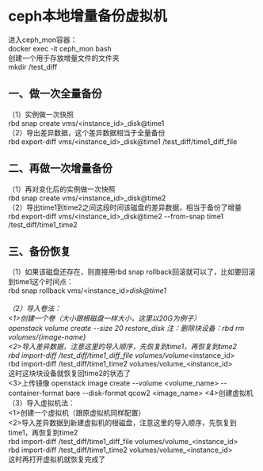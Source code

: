 # ceph本地增量备份虚拟机

进入ceph_mon容器：<br>
docker exec -it ceph_mon bash<br>
创建一个用于存放增量文件的文件夹<br>
mkdir /test_diff<br>
## 一、做一次全量备份
（1）实例做一次快照<br>
rbd snap create vms/<instance_id>_disk@time1<br>
（2）导出差异数据，这个差异数据相当于全量备份<br>
rbd export-diff vms/<instance_id>_disk@time1 /test_diff/time1_diff_file<br>
## 二、再做一次增量备份<br>
（1）再对变化后的实例做一次快照<br>
rbd snap create vms/<instance_id>_disk@time2<br>
（2）导出time1到time2之间这段时间该磁盘的差异数据，相当于备份了增量<br>
rbd export-diff vms/<instance_id>_disk@time2 --from-snap time1 /test_diff/time1_time2<br>
## 三、备份恢复<br>
（1）如果该磁盘还存在，则直接用rbd snap rollback回滚就可以了，比如要回滚到time1这个时间点：<br>
rbd snap rollback vms/<instance_id>_disk@time1 <br>
<br>
（2）导入卷法：<br>
	<1>创建一个卷（大小跟根磁盘一样大小，这里以20G为例子）<br>
  openstack volume create --size 20 restore_disk
	注：删除块设备：rbd rm volumes/{image-name}<br>
	<2>导入差异数据，注意这里的导入顺序，先恢复到time1，再恢复到time2<br>
	rbd import-diff /test_diff/time1_diff_file volumes/volume_<instance_id><br>
	rbd import-diff /test_diff/time1_time2 volumes/volume_<instance_id><br>
	这时这块块设备就恢复回time2的状态了<br>
  <3>上传镜像
  openstack image create --volume <volume_name> --container-format bare --disk-format qcow2 <image_name>
  <4>创建虚拟机
（3）导入虚拟机法：<br>
	<1>创建一个虚拟机（跟原虚拟机同样配置）<br>
	<2>导入差异数据到新建虚拟机的根磁盘，注意这里的导入顺序，先恢复到time1，再恢复到time2<br>
	rbd import-diff /test_diff/time1_diff_file volumes/volume_<instance_id><br>
	rbd import-diff /test_diff/time1_time2 volumes/volume_<instance_id><br>
	这时再打开虚拟机就恢复完成了<br>
  
